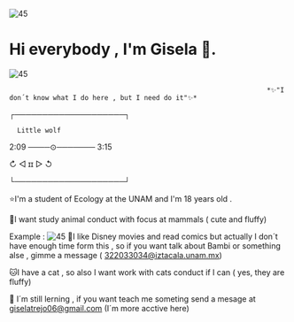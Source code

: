 
![45](https://i.pinimg.com/originals/7c/52/2a/7c522a7a7678ce8cf83645df678b96f9.jpg)
#  Hi everybody , I'm Gisela 🌺. 

![45](https://i.pinimg.com/originals/10/bc/83/10bc839c2f320a87db8af131d34fd1be.gif)

                                                                     *✨"I don´t know what I do here , but I need do it"✨*

┌────────────────────┐

      Little wolf

2:09 ────⊙─────── 3:15

↻      ◁  ɪɪ  ▷     ↺

└────────────────────┘

⭐I'm a student of Ecology at the UNAM and I'm 18 years old .

🌈I want study animal conduct with focus at mammals ( cute and fluffy)

Example :
![45](https://external-preview.redd.it/Ic2se0dgqYAfltZMMKCb0Kzc0n8RDXuGqs48OAIJor4.jpg?auto=webp&s=b5b30169e96449d80bebd810c4bdb14073a8e305)
🦄I like Disney movies and read comics but actually I don´t have enough time form this , so if you want talk about Bambi or something alse , gimme a message ( 322033034@iztacala.unam.mx)

🐱I have a cat , so also I want work with cats conduct if I can ( yes, they are fluffy)

🐾 I´m still lerning , if you want teach me someting send a mesage at giselatrejo06@gmail.com (I´m more acctive here) 
